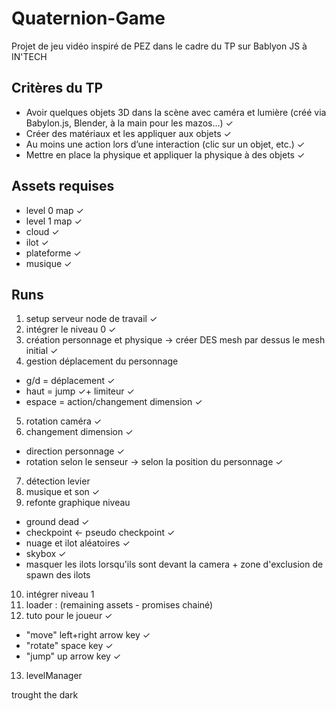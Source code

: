 # Quaternion-Game
Projet de jeu vidéo inspiré de PEZ dans le cadre du TP sur Bablyon JS à IN'TECH

## Critères du TP
- Avoir quelques objets 3D dans la scène avec caméra et lumière (créé via Babylon.js, Blender, à la main pour les mazos…) ✓
- Créer des matériaux et les appliquer aux objets ✓
- Au moins une action lors d’une interaction (clic sur un objet, etc.) ✓
- Mettre en place la physique et appliquer la physique à des objets ✓

## Assets requises
- level 0 map ✓
- level 1 map ✓
- cloud ✓
- ilot ✓
- plateforme ✓
- musique ✓

## Runs
1. setup serveur node de travail ✓
2. intégrer le niveau 0 ✓
3. création personnage et physique -> créer DES mesh par dessus le mesh initial ✓
4. gestion déplacement du personnage
- g/d = déplacement ✓
- haut = jump ✓+ limiteur ✓ 
- espace = action/changement dimension ✓
5. rotation caméra ✓
6. changement dimension ✓
- direction personnage ✓
- rotation selon le senseur -> selon la position du personnage ✓
7. détection levier
8. musique et son ✓
9. refonte graphique niveau 
- ground dead ✓
- checkpoint <- pseudo checkpoint ✓
- nuage et ilot aléatoires ✓
- skybox ✓
- masquer les ilots lorsqu'ils sont devant la camera + zone d'exclusion de spawn des ilots
10. intégrer niveau 1
11. loader : (remaining assets - promises chainé)
12. tuto pour le joueur   ✓
- "move" left+right arrow key  ✓
- "rotate" space key  ✓
- "jump" up arrow key  ✓
13. levelManager

trought the dark